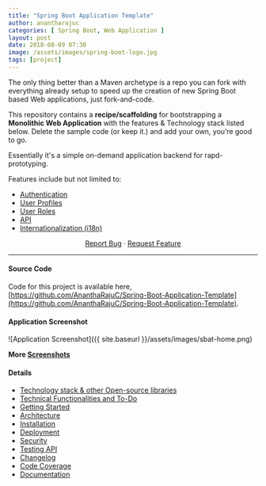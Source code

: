 ```yaml
---
title: "Spring Boot Application Template"
author: anantharajuc
categories: [ Spring Boot, Web Application ]
layout: post
date: 2018-08-09 07:30
image: /assets/images/spring-boot-logo.jpg
tags: [project]
---
```


The only thing better than a Maven archetype is a repo you can fork with everything already setup to speed up the creation of new Spring Boot based Web applications, just fork-and-code.

This repository contains a **recipe/scaffolding** for bootstrapping a **Monolithic Web Application** with the features & Technology stack listed below. Delete the sample code (or keep it.) and add your own, you’re good to go.

Essentially it's a simple on-demand application backend for rapd-prototyping.

Features include but not limited to:

- [Authentication](https://github.com/AnanthaRajuC/Spring-Boot-Application-Template/blob/master/documents/AUTHENTICATION.MD)  
- [User Profiles](https://github.com/AnanthaRajuC/Spring-Boot-Application-Template/blob/master/documents/USER_PROFILES.MD)   
- [User Roles](https://github.com/AnanthaRajuC/Spring-Boot-Application-Template/blob/master/documents/USER_ROLES.MD)   
- [API](https://github.com/AnanthaRajuC/Spring-Boot-Application-Template/blob/master/documents/API.md)  
- [Internationalization (i18n)](https://github.com/AnanthaRajuC/Spring-Boot-Application-Template/blob/master/documents/INTERNATIONALIZATION.MD) 

<p align="center">
	<a href="https://github.com/Spring-Boot-Framework/Spring-Boot-Application-Template/issues">Report Bug</a>
	·
	<a href="https://github.com/Spring-Boot-Framework/Spring-Boot-Application-Template/issues">Request Feature</a>
</p>

---

#### Source Code

Code for this project is available here, [https://github.com/AnanthaRajuC/Spring-Boot-Application-Template](https://github.com/AnanthaRajuC/Spring-Boot-Application-Template).

#### Application Screenshot  

![Application Screenshot]({{ site.baseurl }}/assets/images/sbat-home.png) 

**More [Screenshots](https://github.com/AnanthaRajuC/Spring-Boot-Application-Template/blob/master/documents/SCREENSHOTS.md)**

#### Details  

- [Technology stack & other Open-source libraries](https://github.com/AnanthaRajuC/Spring-Boot-Application-Template/blob/master/documents/TECHNOLOGY_STACK.MD)  
- [Technical Functionalities and To-Do](https://github.com/AnanthaRajuC/Spring-Boot-Application-Template/blob/master/documents/TECHNICAL_FUNCTIONALITIES.MDD)  
- [Getting Started](https://github.com/AnanthaRajuC/Spring-Boot-Application-Template/blob/master/documents/GETTING_STARTED.MD)  
- [Architecture](https://github.com/AnanthaRajuC/Spring-Boot-Application-Template/blob/master/documents/ARCHITECTURE.md) 
- [Installation](https://github.com/AnanthaRajuC/Spring-Boot-Application-Template/blob/master/documents/INSTALLATION.MD)  
- [Deployment](https://github.com/AnanthaRajuC/Spring-Boot-Application-Template/blob/master/documents/DEPLOYMENT.md)  
- [Security](https://github.com/AnanthaRajuC/Spring-Boot-Application-Template/blob/master/documents/API.md)  
- [Testing API](https://github.com/AnanthaRajuC/Spring-Boot-Application-Template/blob/master/documents/TESTING.MD)  
- [Changelog](https://github.com/AnanthaRajuC/Spring-Boot-Application-Template/blob/master/documents/CHANGELOG.md) 
- [Code Coverage](https://github.com/AnanthaRajuC/Spring-Boot-Application-Template/blob/master/documents/CODE_COVERAGE.MD) 
- [Documentation](https://github.com/AnanthaRajuC/Spring-Boot-Application-Template/blob/master/documents/DOCUMENTATION.MD) 













